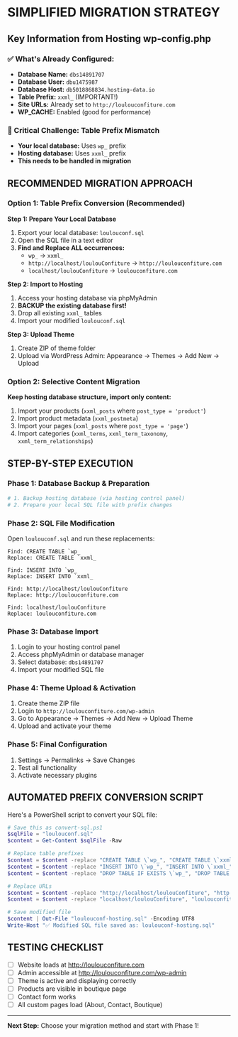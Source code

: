 # SIMPLIFIED MIGRATION STRATEGY
## Key Information from Hosting wp-config.php

### ✅ What's Already Configured:
- **Database Name:** `dbs14891707`
- **Database User:** `dbu1475987`  
- **Database Host:** `db5018868834.hosting-data.io`
- **Table Prefix:** `xxml_` (IMPORTANT!)
- **Site URLs:** Already set to `http://loulouconfiture.com`
- **WP_CACHE:** Enabled (good for performance)

### 🚨 Critical Challenge: Table Prefix Mismatch
- **Your local database:** Uses `wp_` prefix
- **Hosting database:** Uses `xxml_` prefix
- **This needs to be handled in migration**

## RECOMMENDED MIGRATION APPROACH

### Option 1: Table Prefix Conversion (Recommended)

**Step 1: Prepare Your Local Database**
1. Export your local database: `loulouconf.sql`
2. Open the SQL file in a text editor
3. **Find and Replace ALL occurrences:**
   - `wp_` → `xxml_`
   - `http://localhost/loulouConfiture` → `http://loulouconfiture.com`
   - `localhost/loulouConfiture` → `loulouconfiture.com`

**Step 2: Import to Hosting**
1. Access your hosting database via phpMyAdmin
2. **BACKUP the existing database first!**
3. Drop all existing `xxml_` tables
4. Import your modified `loulouconf.sql`

**Step 3: Upload Theme**
1. Create ZIP of theme folder
2. Upload via WordPress Admin: Appearance → Themes → Add New → Upload

### Option 2: Selective Content Migration

**Keep hosting database structure, import only content:**
1. Import your products (`xxml_posts` where `post_type = 'product'`)
2. Import product metadata (`xxml_postmeta`)
3. Import your pages (`xxml_posts` where `post_type = 'page'`)
4. Import categories (`xxml_terms`, `xxml_term_taxonomy`, `xxml_term_relationships`)

## STEP-BY-STEP EXECUTION

### Phase 1: Database Backup & Preparation
```bash
# 1. Backup hosting database (via hosting control panel)
# 2. Prepare your local SQL file with prefix changes
```

### Phase 2: SQL File Modification
Open `loulouconf.sql` and run these replacements:
```
Find: CREATE TABLE `wp_
Replace: CREATE TABLE `xxml_

Find: INSERT INTO `wp_
Replace: INSERT INTO `xxml_

Find: http://localhost/loulouConfiture
Replace: http://loulouconfiture.com

Find: localhost/loulouConfiture  
Replace: loulouconfiture.com
```

### Phase 3: Database Import
1. Login to your hosting control panel
2. Access phpMyAdmin or database manager
3. Select database: `dbs14891707`
4. Import your modified SQL file

### Phase 4: Theme Upload & Activation
1. Create theme ZIP file
2. Login to `http://loulouconfiture.com/wp-admin`
3. Go to Appearance → Themes → Add New → Upload Theme
4. Upload and activate your theme

### Phase 5: Final Configuration
1. Settings → Permalinks → Save Changes
2. Test all functionality
3. Activate necessary plugins

## AUTOMATED PREFIX CONVERSION SCRIPT

Here's a PowerShell script to convert your SQL file:
```powershell
# Save this as convert-sql.ps1
$sqlFile = "loulouconf.sql"
$content = Get-Content $sqlFile -Raw

# Replace table prefixes
$content = $content -replace "CREATE TABLE \`wp_", "CREATE TABLE \`xxml_"
$content = $content -replace "INSERT INTO \`wp_", "INSERT INTO \`xxml_"
$content = $content -replace "DROP TABLE IF EXISTS \`wp_", "DROP TABLE IF EXISTS \`xxml_"

# Replace URLs
$content = $content -replace "http://localhost/loulouConfiture", "http://loulouconfiture.com"
$content = $content -replace "localhost/loulouConfiture", "loulouconfiture.com"

# Save modified file
$content | Out-File "loulouconf-hosting.sql" -Encoding UTF8
Write-Host "✅ Modified SQL file saved as: loulouconf-hosting.sql"
```

## TESTING CHECKLIST
- [ ] Website loads at http://loulouconfiture.com
- [ ] Admin accessible at http://loulouconfiture.com/wp-admin
- [ ] Theme is active and displaying correctly
- [ ] Products are visible in boutique page
- [ ] Contact form works
- [ ] All custom pages load (About, Contact, Boutique)

---
**Next Step:** Choose your migration method and start with Phase 1!
